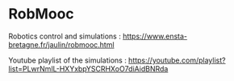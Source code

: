 # RobMooc

Robotics control and simulations : https://www.ensta-bretagne.fr/jaulin/robmooc.html

Youtube playlist of the simulations : https://youtube.com/playlist?list=PLwrNmlL-HXYxbpYSCRHXoO7diAidBNRda
